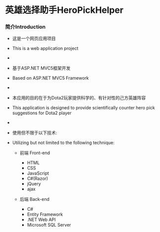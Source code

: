 英雄选择助手HeroPickHelper
====

### 简介Introduction

* 这是一个网页应用项目
* This is a web application project
* 
* 基于ASP.NET MVC5框架开发
* Based on ASP.NET MVC5 Framework
* 
* 本应用的目的在于为Dota2玩家提供科学的、有针对性的己方英雄阵容
* This application is designed to provide scientifically counter hero pick suggestions for Dota2 player
* 
* 使用但不限于以下技术:
* Utilizing but not limited to the following technique:

	- 前端 Front-end
  
		* HTML
		* CSS
		* JavaScript
		* C#(Razor)
		* jQuery
		* ajax
    
	- 后端 Back-end
  
		* C#
		* Entity Framework
		* .NET Web API
		* Microsoft SQL Server



